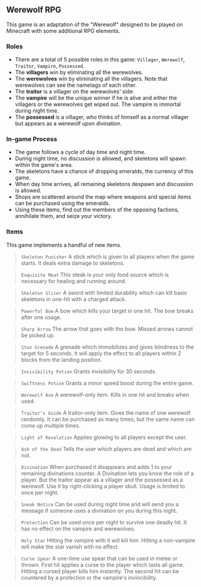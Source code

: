 ## Werewolf RPG

This game is an adaptation of the "Werewolf" designed to be played on Minecraft with some additional RPG elements.

### Roles

- There are a total of 5 possible roles in this game: `Villager`, `Werewolf`, `Traitor`, `Vampire`, `Possessed`.
- The **villagers** win by eliminating all the werewolves.
- The **werewolves** win by eliminating all the villagers. Note that werewolves can see the nametags of each other.
- The **traitor** is a villager on the werewolves' side.
- The **vampire** will be the unique winner if he is alive and either the villagers or the werewolves get wiped out. The vampire is immortal during night time.
- The **possessed** is a villager, who thinks of himself as a normal villager but appears as a werewolf upon divination.

### In-game Process

- The game follows a cycle of day time and night time.
- During night time, no discussion is allowed, and skeletons will spawn within the game's area.
- The skeletons have a chance of dropping emeralds, the currency of this game.
- When day time arrives, all remaining skeletons despawn and discussion is allowed.
- Shops are scattered around the map where weapons and special items can be purchased using the emeralds.
- Using these items, find out the members of the opposing factions, annihilate them, and seize your victory.

### Items
This game implements a handful of new items.

> `Skeleton Punisher`
> A stick which is given to all players when the game starts.
> It deals extra damage to skeletons.

> `Exquisite Meat`
> This steak is your only food source which is necessary for healing and running around.

> `Skeleton Slicer`
> A sword with limited durability which can kill basic skeletons in one-hit with a charged attack.

> `Powerful Bow`
> A bow which kills your target in one hit.
> The bow breaks after one usage.

> `Sharp Arrow`
> The arrow that goes with the bow.
> Missed arrows cannot be picked up.

> `Stun Grenade`
> A grenade which immobilizes and gives blindness to the target for 5 seconds.
> It will apply the effect to all players within 2 blocks from the landing position.

> `Invisibility Potion`
> Grants invisibility for 30 seconds.

> `Swiftness Potion`
> Grants a minor speed boost during the entire game.

> `Werewolf Axe`
> A werewolf-only item.
> Kills in one hit and breaks when used.

> `Traitor's Guide`
> A traitor-only item.
> Gives the name of one werewolf randomly.
> It can be purchased as many times, but the same name can come up multiple times.

> `Light of Revelation`
> Applies glowing to all players except the user.

> `Ash of the Dead`
> Tells the user which players are dead and which are not.

> `Divination`
> When purchased it disappears and adds 1 to your remaining divinations counter.
> A Divination lets you know the role of a player.
> But the traitor appear as a villager and the possessed as a werewolf.
> Use it by right-clicking a player skull.
> Usage is limited to once per night.

> `Sneak Notice`
> Can be used during night time and will send you a message if someone uses a divination on you during this night.

> `Protection`
> Can be used once per night to survive one deadly hit.
> It has no effect on the vampire and werewolves.

> `Holy Star`
> Hitting the vampire with it will kill him.
> Hitting a non-vampire will make the star vanish with no effect.

> `Curse Spear`
> A one-time use spear that can be used in melee or thrown.
> First hit applies a curse to the player which lasts all game.
> Hitting a cursed player kills him instantly.
> The second hit can be countered by a protection or the vampire's invincibility.